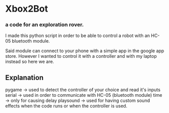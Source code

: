 # Xbox2Bot
### a code for an exploration rover.
I made this python script in order to be able to control a robot with an HC-05 bluetooth module.

Said module can connect to your phone with a simple app in the google app store.
However I wanted to control it with a controller and with my laptop instead so here we are.

## Explanation
pygame -> used to detect the controller of your choice and read it's inputs
serial -> used in order to communicate with HC-05 (bluetooth module)
time -> only for causing delay
playsound -> used for having custom sound effects when the code runs or when the controller is used.
